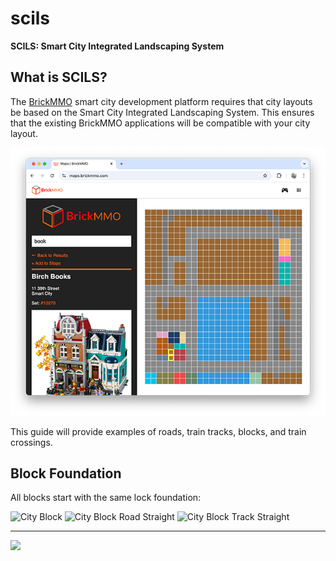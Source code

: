 
# scils

<style>@import url("//cdn.brickmmo.com/readme@1.0.0/readme.css");</style>

**SCILS: Smart City Integrated Landscaping System**

## What is SCILS?

The [BrickMMO](https://brickmmo.com) smart city development platform requires that city layouts be based on the Smart City Integrated Landscaping System. This ensures that the existing BrickMMO applications will be compatible with your city layout.

![BrickMMO Maps App](images/screenshot-maps.png)

This guide will provide examples of roads, train tracks, blocks, and train crossings. 

## Block Foundation

All blocks start with the same lock foundation:

<img alt="City Block" src="https://ldr.brickmmo.com/city-block/city-block.png" width="200"> <img alt="City Block Road Straight" src="https://ldr.brickmmo.com/city-block-road-straight/city-block-road-straight.png
" width="200"> <img alt="City Block Track Straight" src="https://ldr.brickmmo.com/city-block-track-straight/city-block-track-straight.png" width="200"> 

---

<a href="https://brickmmo.com">
<img src="https://cdn.brickmmo.com/images@1.0.0/brickmmo-logo-coloured-horizontal.png" width="100">
</a>

<script src="https://cdn.brickmmo.com/bar@1.0.0/bar.js"></script>

